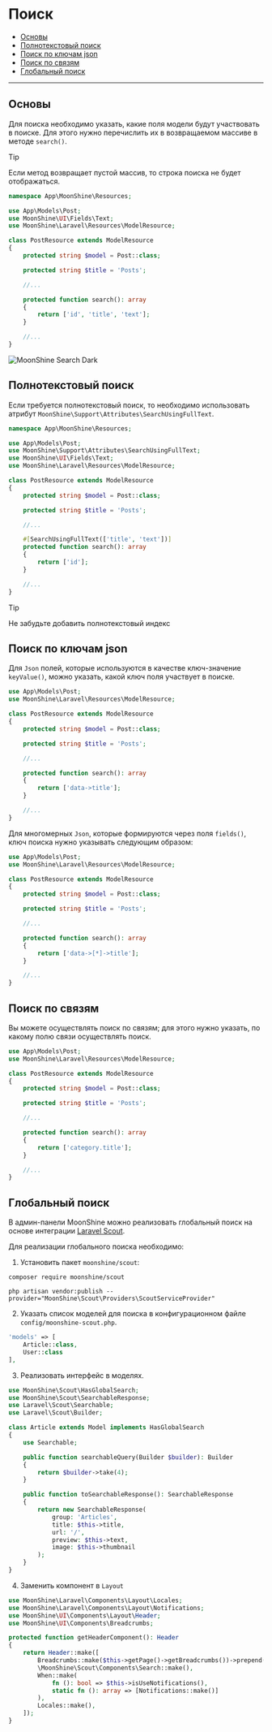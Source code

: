 # Поиск

- [Основы](#basics)
- [Полнотекстовый поиск](#fulltext)
- [Поиск по ключам json](#json)
- [Поиск по связям](#relation)
- [Глобальный поиск](#global)

---

<a name="basics"></a>
## Основы

Для поиска необходимо указать, какие поля модели будут участвовать в поиске. Для этого нужно перечислить их в возвращаемом массиве в методе `search()`.

> [!TIP] 
> Если метод возвращает пустой массив, то строка поиска не будет отображаться.

```php
namespace App\MoonShine\Resources;

use App\Models\Post;
use MoonShine\UI\Fields\Text;
use MoonShine\Laravel\Resources\ModelResource;

class PostResource extends ModelResource
{
    protected string $model = Post::class;

    protected string $title = 'Posts';

    //...

    protected function search(): array
    {
        return ['id', 'title', 'text'];
    }

    //...
}
```

![MoonShine Search Dark](https://raw.githubusercontent.com/moonshine-software/doc/3.x/resources/screenshots/search_dark.png)

<a name="fulltext"></a>
## Полнотекстовый поиск

Если требуется полнотекстовый поиск, то необходимо использовать атрибут `MoonShine\Support\Attributes\SearchUsingFullText`.

```php
namespace App\MoonShine\Resources;

use App\Models\Post;
use MoonShine\Support\Attributes\SearchUsingFullText;
use MoonShine\UI\Fields\Text;
use MoonShine\Laravel\Resources\ModelResource;

class PostResource extends ModelResource
{
    protected string $model = Post::class;

    protected string $title = 'Posts';

    //...

    #[SearchUsingFullText(['title', 'text'])]
    protected function search(): array
    {
        return ['id'];
    }

    //...
}
```

> [!TIP] 
> Не забудьте добавить полнотекстовый индекс

<a name="json"></a>
## Поиск по ключам json

Для `Json` полей, которые используются в качестве ключ-значение `keyValue()`, можно указать, какой ключ поля участвует в поиске.

```php
use App\Models\Post;
use MoonShine\Laravel\Resources\ModelResource;

class PostResource extends ModelResource
{
    protected string $model = Post::class;

    protected string $title = 'Posts';

    //...

    protected function search(): array
    {
        return ['data->title'];
    }

    //...
}
```

Для многомерных `Json`, которые формируются через поля `fields()`, ключ поиска нужно указывать следующим образом:

```php
use App\Models\Post;
use MoonShine\Laravel\Resources\ModelResource;

class PostResource extends ModelResource
{
    protected string $model = Post::class;

    protected string $title = 'Posts';

    //...

    protected function search(): array
    {
        return ['data->[*]->title'];
    }

    //...
}
```

<a name="relation"></a>
## Поиск по связям

Вы можете осуществлять поиск по связям; для этого нужно указать, по какому полю связи осуществлять поиск.

```php
use App\Models\Post;
use MoonShine\Laravel\Resources\ModelResource;

class PostResource extends ModelResource
{
    protected string $model = Post::class;

    protected string $title = 'Posts';

    //...

    protected function search(): array
    {
        return ['category.title'];
    }

    //...
}
```

<a name="global"></a>
## Глобальный поиск

В админ-панели MoonShine можно реализовать глобальный поиск на основе интеграции
[Laravel Scout](https://laravel.com/docs/scout).

Для реализации глобального поиска необходимо:

1. Установить пакет `moonshine/scout`:

```shell
composer require moonshine/scout
```

```shell
php artisan vendor:publish --provider="MoonShine\Scout\Providers\ScoutServiceProvider"
```

2. Указать список моделей для поиска в конфигурационном файле `config/moonshine-scout.php`.

```php
'models' => [
    Article::class,
    User::class
],
```

3. Реализовать интерфейс в моделях.

```php
use MoonShine\Scout\HasGlobalSearch;
use MoonShine\Scout\SearchableResponse;
use Laravel\Scout\Searchable;
use Laravel\Scout\Builder;

class Article extends Model implements HasGlobalSearch
{
    use Searchable;

    public function searchableQuery(Builder $builder): Builder
    {
        return $builder->take(4);
    }

    public function toSearchableResponse(): SearchableResponse
    {
        return new SearchableResponse(
            group: 'Articles',
            title: $this->title,
            url: '/',
            preview: $this->text,
            image: $this->thumbnail
        );
    }
}
```

4. Заменить компонент в `Layout`

```php
use MoonShine\Laravel\Components\Layout\Locales;
use MoonShine\Laravel\Components\Layout\Notifications;
use MoonShine\UI\Components\Layout\Header;
use MoonShine\UI\Components\Breadcrumbs;

protected function getHeaderComponent(): Header
{
    return Header::make([
        Breadcrumbs::make($this->getPage()->getBreadcrumbs())->prepend($this->getHomeUrl(), icon: 'home'),
        \MoonShine\Scout\Components\Search::make(),
        When::make(
            fn (): bool => $this->isUseNotifications(),
            static fn (): array => [Notifications::make()]
        ),
        Locales::make(),
    ]);
}
```
